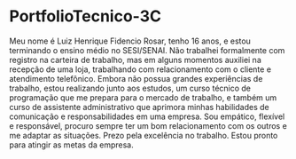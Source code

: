 # PortfolioTecnico-3C
Meu nome é Luiz Henrique Fidencio Rosar, tenho 16 anos,  e estou terminando o ensino médio no  SESI/SENAI. Não trabalhei formalmente com registro na carteira de trabalho, mas em alguns momentos auxiliei na recepção de uma loja, trabalhando com relacionamento com o cliente e atendimento telefônico. Embora não possua grandes experiências de trabalho, estou realizando junto aos estudos, um curso técnico de programação que me prepara para o mercado de trabalho, e também um curso de assistente administrativo que aprimora minhas habilidades de comunicação e  responsabilidades em uma empresa. Sou empático, flexível e responsável, procuro sempre ter um bom relacionamento com os outros e me adaptar as situações. Prezo pela excelência no trabalho. Estou pronto para atingir as metas da empresa.


